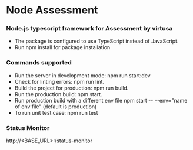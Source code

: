 # Node Assessment
### Node.js typescript framework for Assessment by virtusa

- The package is configured to use TypeScript instead of JavaScript.
- Run npm install for package installation

### Commands supported
- Run the server in development mode: npm run start:dev
- Check for linting errors: npm run lint.
- Build the project for production: npm run build.
- Run the production build: npm start.
- Run production build with a different env file npm start -- --env="name of env file" (default is production)
- To run unit test case: npm run test

### Status Monitor
http://<BASE_URL>:<PORT>/status-monitor